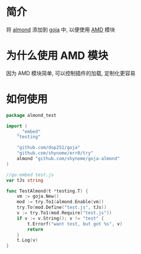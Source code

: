 # 简介

将 [almond](https://github.com/requirejs/almond) 添加到 [goja](https://github.com/dop251/goja) 中, 以便使用 [AMD](https://github.com/amdjs/amdjs-api/wiki/AMD) 模块

# 为什么使用 AMD 模块

因为 AMD 模块简单, 可以控制插件的加载, 定制化更容易

# 如何使用

```go
package almond_test

import (
	_ "embed"
	"testing"

	"github.com/dop251/goja"
	"github.com/shynome/err0/try"
	almond "github.com/shynome/goja-almond"
)

//go:embed test.js
var tJs string

func TestAlmond(t *testing.T) {
	vm := goja.New()
	mod := try.To1(almond.Enable(vm))
	try.To(mod.Define("test.js", tJs))
	v := try.To1(mod.Require("test.js"))
	if v := v.String(); v != "test" {
		t.Errorf("want test, but got %s", v)
		return
	}
	t.Log(v)
}
```
